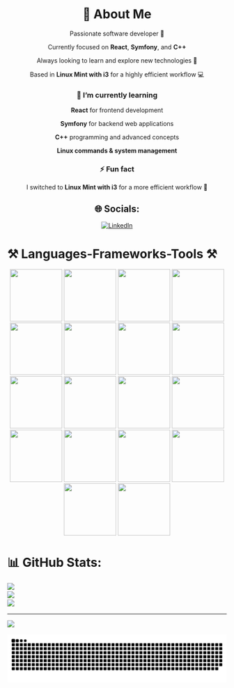 <div align="center">

# 💫 About Me  
  Passionate software developer 🚀
 
  Currently focused on **React**, **Symfony**, and **C++**  
 
  Always looking to learn and explore new technologies 🌱  
 
  Based in **Linux Mint with i3** for a highly efficient workflow 💻

</div>


<div align="center">

### 🌱 I’m currently learning

 **React** for frontend development
 
 **Symfony** for backend web applications
 
 **C++** programming and advanced concepts
 
 **Linux commands & system management**  

### ⚡ Fun fact

 I switched to **Linux Mint with i3** for a more efficient workflow 🚀  
</div>

<div align="center">

## 🌐 Socials:
[![LinkedIn](https://img.shields.io/badge/LinkedIn-%230077B5.svg?logo=linkedin&logoColor=white)](https://www.linkedin.com/in/haitam-kamal)

</div>

# ⚒️ Languages-Frameworks-Tools ⚒️
<div align="center">
  <img width="120" height="120" src="https://img.shields.io/badge/c++-%2300599C.svg?style=for-the-badge&logo=c%2B%2B&logoColor=white" />
  <img width="120" height="120" src="https://img.shields.io/badge/html5-%23E34F26.svg?style=for-the-badge&logo=html5&logoColor=white" />
  <img width="120" height="120" src="https://img.shields.io/badge/css3-%231572B6.svg?style=for-the-badge&logo=css3&logoColor=white" />
  <img width="120" height="120" src="https://img.shields.io/badge/javascript-%23323330.svg?style=for-the-badge&logo=javascript&logoColor=%23F7DF1E" />
  <img width="120" height="120" src="https://img.shields.io/badge/markdown-%23000000.svg?style=for-the-badge&logo=markdown&logoColor=white" />
  <img width="120" height="120" src="https://img.shields.io/badge/bulma-00D0B1?style=for-the-badge&logo=bulma&logoColor=white" />
  <img width="120" height="120" src="https://img.shields.io/badge/ejs-%23B4CA65.svg?style=for-the-badge&logo=ejs&logoColor=black" />
  <img width="120" height="120" src="https://img.shields.io/badge/express.js-%23404d59.svg?style=for-the-badge&logo=express&logoColor=%2361DAFB" />
  <img width="120" height="120" src="https://img.shields.io/badge/NPM-%23CB3837.svg?style=for-the-badge&logo=npm&logoColor=white" />
  <img width="120" height="120" src="https://img.shields.io/badge/Next-black?style=for-the-badge&logo=next.js&logoColor=white" />
  <img width="120" height="120" src="https://img.shields.io/badge/react-%2320232a.svg?style=for-the-badge&logo=react&logoColor=%2361DAFB" />
  <img width="120" height="120" src="https://img.shields.io/badge/vite-%23646CFF.svg?style=for-the-badge&logo=vite&logoColor=white" />
  <img width="120" height="120" src="https://img.shields.io/badge/symfony-%23000000.svg?style=for-the-badge&logo=symfony&logoColor=white" />
  <img width="120" height="120" src="https://img.shields.io/badge/tailwindcss-%2338B2AC.svg?style=for-the-badge&logo=tailwind-css&logoColor=white" />
  <img width="120" height="120" src="https://img.shields.io/badge/postgres-%23316192.svg?style=for-the-badge&logo=postgresql&logoColor=white" />
  <img width="120" height="120" src="https://img.shields.io/badge/Prisma-3982CE?style=for-the-badge&logo=Prisma&logoColor=white" />
  <img width="120" height="120" src="https://img.shields.io/badge/git-%23F05033.svg?style=for-the-badge&logo=git&logoColor=white" />
  <img width="120" height="120" src="https://img.shields.io/badge/github-%23121011.svg?style=for-the-badge&logo=github&logoColor=white" />
</div>




# 📊 GitHub Stats:
![](https://github-readme-stats.vercel.app/api?username=haitamkamal&theme=dracula&hide_border=false&include_all_commits=false&count_private=false)<br/>
![](https://nirzak-streak-stats.vercel.app/?user=haitamkamal&theme=dracula&hide_border=false)<br/>
![](https://github-readme-stats.vercel.app/api/top-langs/?username=haitamkamal&theme=dracula&hide_border=false&include_all_commits=false&count_private=false&layout=compact)

---
[![](https://visitcount.itsvg.in/api?id=haitamkamal&icon=0&color=0)](https://visitcount.itsvg.in)

<!-- Proudly created with GPRM ( https://gprm.itsvg.in ) -->
<picture>
  <source media="(prefers-color-scheme: dark)" srcset="https://raw.githubusercontent.com/haitamkamal/haitamkamal/output/github-snake-dark.svg" />
  <source media="(prefers-color-scheme: light)" srcset="https://raw.githubusercontent.com/haitamkamal/haitamkamal/output/github-snake.svg" />
  <img alt="github-snake" src="https://raw.githubusercontent.com/haitamkamal/haitamkamal/output/github-snake.svg" />
</picture>
